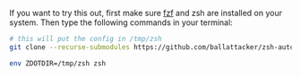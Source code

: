 If you want to try this out, first make sure [fzf](https://github.com/junegunn/fzf) and zsh are installed on your system. Then type the following commands in your terminal:
```bash
# this will put the config in /tmp/zsh
git clone --recurse-submodules https://github.com/ballattacker/zsh-autocomplete-concept.git /tmp/zsh
```
```bash
env ZDOTDIR=/tmp/zsh zsh
```
